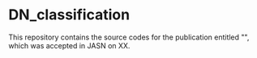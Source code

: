 # DN_classification

This repository contains the source codes for the publication entitled "", which was accepted in JASN on XX. 
